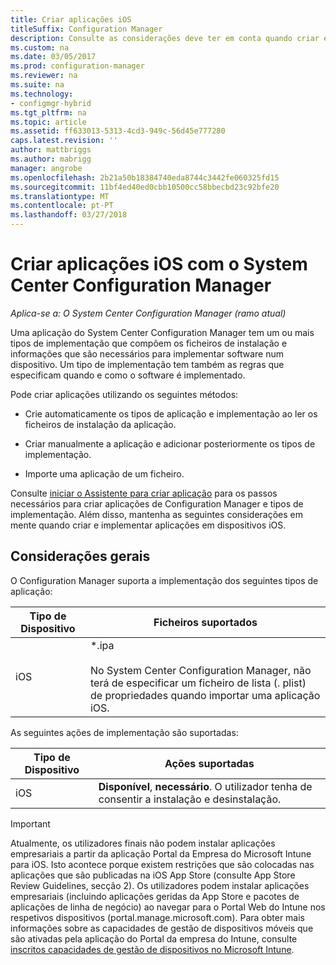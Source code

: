 ```yaml
---
title: Criar aplicações iOS
titleSuffix: Configuration Manager
description: Consulte as considerações deve ter em conta quando criar e implementar aplicações em dispositivos iOS.
ms.custom: na
ms.date: 03/05/2017
ms.prod: configuration-manager
ms.reviewer: na
ms.suite: na
ms.technology:
- configmgr-hybrid
ms.tgt_pltfrm: na
ms.topic: article
ms.assetid: ff633013-5313-4cd3-949c-56d45e777280
caps.latest.revision: ''
author: mattbriggs
ms.author: mabrigg
manager: angrobe
ms.openlocfilehash: 2b21a50b18384740eda8744c3442fe060325fd15
ms.sourcegitcommit: 11bf4ed40ed0cbb10500cc58bbecbd23c92bfe20
ms.translationtype: MT
ms.contentlocale: pt-PT
ms.lasthandoff: 03/27/2018
---
```

# <a name="create-ios-applications-with-system-center-configuration-manager"></a>Criar aplicações iOS com o System Center Configuration Manager

*Aplica-se a: O System Center Configuration Manager (ramo atual)*

Uma aplicação do System Center Configuration Manager tem um ou mais tipos de implementação que compõem os ficheiros de instalação e informações que são necessários para implementar software num dispositivo. Um tipo de implementação tem também as regras que especificam quando e como o software é implementado.  

 Pode criar aplicações utilizando os seguintes métodos:  

-   Crie automaticamente os tipos de aplicação e implementação ao ler os ficheiros de instalação da aplicação.  

-   Criar manualmente a aplicação e adicionar posteriormente os tipos de implementação.  

-   Importe uma aplicação de um ficheiro.  

Consulte [iniciar o Assistente para criar aplicação](../../apps/deploy-use/create-applications.md#start-the-create-application-wizard) para os passos necessários para criar aplicações de Configuration Manager e tipos de implementação. Além disso, mantenha as seguintes considerações em mente quando criar e implementar aplicações em dispositivos iOS.  

## <a name="general-considerations"></a>Considerações gerais  
 O Configuration Manager suporta a implementação dos seguintes tipos de aplicação:  

|Tipo de Dispositivo|Ficheiros suportados|  
|-----------------|---------------------|  
|iOS|*.ipa<br /><br /> No System Center Configuration Manager, não terá de especificar um ficheiro de lista (. plist) de propriedades quando importar uma aplicação iOS.|  

 As seguintes ações de implementação são suportadas:  

|Tipo de Dispositivo|Ações suportadas|  
|-----------------|-----------------------|  
|iOS|**Disponível**, **necessário**. O utilizador tenha de consentir a instalação e desinstalação.

> [!IMPORTANT]  
>  Atualmente, os utilizadores finais não podem instalar aplicações empresariais a partir da aplicação Portal da Empresa do Microsoft Intune para iOS. Isto acontece porque existem restrições que são colocadas nas aplicações que são publicadas na iOS App Store (consulte App Store Review Guidelines, secção 2). Os utilizadores podem instalar aplicações empresariais (incluindo aplicações geridas da App Store e pacotes de aplicações de linha de negócio) ao navegar para o Portal Web do Intune nos respetivos dispositivos (portal.manage.microsoft.com). Para obter mais informações sobre as capacidades de gestão de dispositivos móveis que são ativadas pela aplicação do Portal da empresa do Intune, consulte [inscritos capacidades de gestão de dispositivos no Microsoft Intune](https://technet.microsoft.com/library/dn600287.aspx).  
